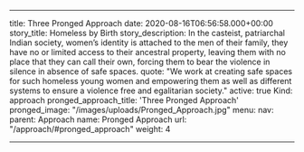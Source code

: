 
---
title: Three Pronged Approach
date: 2020-08-16T06:56:58.000+00:00
story_title: Homeless by Birth
story_description: In the casteist, patriarchal Indian society, women’s identity is attached to the men of their family, they have no or limited access to their ancestral property, leaving them with no place that they can call their own, forcing them to bear the violence in silence in absence of safe spaces.
quote: "We work at creating safe spaces for such homeless young women and empowering them as well as different systems to ensure a violence free and egalitarian society."
active: true
Kind: approach
pronged_approach_title: 'Three Pronged Approach'
pronged_image: "/images/uploads/Pronged_Approach.jpg"
menu:
  nav:
    parent: Approach
    name: Pronged Approach
    url: "/approach/#pronged_approach"
    weight: 4

---
